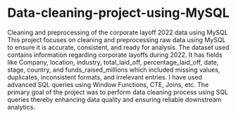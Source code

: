 # Data-cleaning-project-using-MySQL
Cleaning and preprocessing of the corporate layoff 2022 data using MySQL 
This project focuses on cleaning and preprocessing raw data using MySQL to ensure it is accurate, consistent, and ready for analysis. The dataset used contains information regarding corporate layoffs during 2022. It has fields like Company, location, industry, total_laid_off, percentage_laid_off, date, stage, country, and funds_raised_millions which included missing values, duplicates, inconsistent formats, and irrelevant entries.
I have used advanced SQL queries using Window Functions, CTE, Joins, etc.
The primary goal of the project was to perform data cleaning process using SQL queries thereby enhancing data quality and ensuring reliable downstream analytics.

